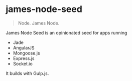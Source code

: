 james-node-seed
===============
> Node. James Node.

James Node Seed is an opinionated seed for apps running 
* Jade  
* AngularJS  
* Mongoose.js  
* Express.js  
* Socket.io  

It builds with Gulp.js.